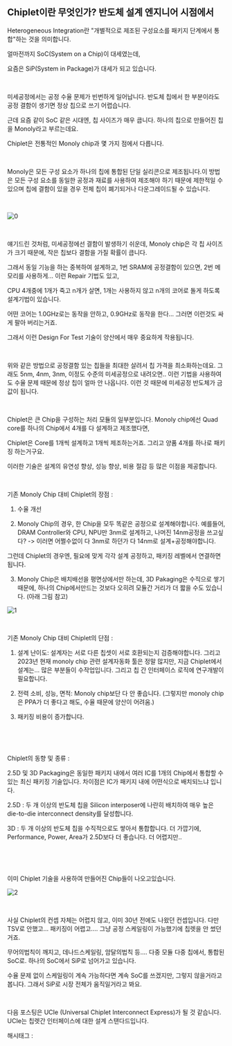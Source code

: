 ## Chiplet이란 무엇인가? 반도체 설계 엔지니어 시점에서

Heterogeneous Integration란 "개별적으로 제조된 구성요소를 패키지 단계에서 통합"하는 것을 의미합니다.

얼마전까지 SoC(System on a Chip)이 대세였는데,

요즘은 SiP(System in Package)가 대세가 되고 있습니다.

​

미세공정에서는 공정 수율 문제가 빈번하게 일어납니다. 반도체 칩에서 한 부분이라도 공정 결함이 생기면 정상 칩으로 쓰기 어렵습니다.

근데 요즘 같이 SoC 같은 시대엔, 칩 사이즈가 매우 큽니다. 하나의 칩으로 만들어진 칩을 Monoly라고 부르는데요.

Chiplet은 전통적인 Monoly chip과 몇 가지 점에서 다릅니다.

​

Monoly은 모든 구성 요소가 하나의 칩에 통합된 단일 실리콘으로 제조됩니다.이 방법은 모든 구성 요소를 동일한 공정과 재료를 사용하여 제조해야 하기 때문에 제한적일 수 있으며 칩에 결함이 있을 경우 전체 칩이 폐기되거나 다운그레이드될 수 있습니다.

​

![0](/asset/img/223138675023/0.png)

​

얘기드린 것처럼, 미세공정에선 결함이 발생하기 쉬운데, Monoly chip은 각 칩 사이즈가 크기 때문에, 작은 칩보다 결함을 가질 확률이 큽니다.

그래서 동일 기능을 하는 중복하여 설계하고, 1번 SRAM에 공정결함이 있으면, 2번 메모리를 사용하게... 이런 Repair 기법도 있고,

CPU 4개중에 1개가 죽고 n개가 살면, 1개는 사용하지 않고 n개의 코어로 돌게 하도록 설계기법이 있습니다.

어떤 코어는 1.0GHz로는 동작을 안하고, 0.9GHz로 동작을 한다... 그러면 이런것도 싸게 팔아 버리는거죠.

그래서 이런 Design For Test 기술이 양산에서 매우 중요하게 작용됩니다.

​

위와 같은 방법으로 공정결함 있는 칩들을 최대한 살려서 칩 가격을 최소화하는데요. 그래도 5nm, 4nm, 3nm, 이정도 수준의 미세공정으로 내려오면.. 이런 기법을 사용하여도 수율 문제 때문에 정상 칩이 얼마 안 나옵니다. 이런 것 때문에 미세공정 반도체가 금 값이 됩니다.

​

Chiplet은 큰 Chip을 구성하는 처리 모듈의 일부분입니다. Monoly chip에선 Quad core를 하나의 Chip에서 4개를 다 설계하고 제조했다면,

Chiplet은 Core를 1개씩 설계하고 1개씩 제조하는거죠. 그리고 양품 4개를 하나로 패키징 하는거구요.

이러한 기술은 설계의 유연성 향상, 성능 향상, 비용 절감 등 많은 이점을 제공합니다.

​

기존 Monoly Chip 대비 Chiplet의 장점 : 

1. 수율 개선

2. Monoly Chip의 경우, 한 Chip을 모두 똑같은 공정으로 설계해야합니다. 예를들어, DRAM Controller와 CPU, NPU만 3nm로 설계하고, 나머진 14nm공정을 쓰고싶다? -> 이러면 어쩔수없이 다 3nm로 하던가 다 14nm로 설계+공정해야합니다.

그런데 Chiplet의 경우엔, 필요에 맞게 각각 설계 공정하고, 패키징 레벨에서 연결하면 됩니다.

3. Monoly Chip은 배치배선을 평면상에서만 하는데, 3D Pakaging은 수직으로 쌓기 때문에, 하나의 Chip에서만드는 것보다 오히려 모듈간 거리가  더 짧을 수도 있습니다. (아래 그림 참고)

![1](/asset/img/223138675023/1.png)

​

기존 Monoly Chip 대비 Chiplet의 단점 : 

1. 설계 난이도: 설계자는 서로 다른 칩셋이 서로 호환되는지 검증해야합니다. 그리고 2023년 현재 monoly chip 관련 설계자동화 툴은 정말 많지만, 지금 Chiplet에서 설계는... 많은 부분들이 수작업입니다. 그리고 칩 간 인터페이스 로직에 연구개발이 필요합니다.

2. 전력 소비, 성능, 면적: Monoly chip보단 다 안 좋습니다. (그렇지만 monoly chip은 PPA가 더 좋다고 해도, 수율 때문에 양산이 어려움.)

3. 패키징 비용이 증가합니다.

​

​

Chiplet의 동향 및 종류 : 

2.5D 및 3D Packaging은 동일한 패키지 내에서 여러 IC를 1개의 Chip에서 통합할 수 있는 최신 패키징 기술입니다. 차이점은 IC가 패키지 내에 어떤식으로 배치되느냐 입니다.

2.5D : 두 개 이상의 반도체 칩을 Silicon interposer에 나란히 배치하여 매우 높은 die-to-die interconnect density를 달성합니다. 

3D : 두 개 이상의 반도체 칩을 수직적으로도 쌓아서 통합합니다. 더 가깝기에, Performance, Power, Area가 2.5D보다 더 좋습니다. 더 어렵지만..

​

​

이미 Chiplet 기술을 사용하여 만들어진 Chip들이 나오고있습니다.

![2](/asset/img/223138675023/2.png)

​

사실 Chiplet의 컨셉 자체는 어렵지 않고, 이미 30년 전에도 나왔던 컨셉입니다. 다만 TSV로 안했고... 패키징이 어렵고.... 그냥 공정 스케일링이 가능했기에 칩렛을 안 썼던거죠.

무어의법칙이 깨지고, 데나드스케일링, 암달의법칙 등.... 다중 모듈 다중 칩에서, 통합된 SoC로. 하나의 SoC에서 SiP로 넘어가고 있습니다.

수율 문제 없이 스케일링이 계속 가능하다면 계속 SoC를 쓰겠지만, 그렇지 않을거라고 봅니다. 그래서 SiP로 시장 전체가 움직일거라고 봐요.

​

다음 포스팅은 UCIe (Universal Chiplet Interconnect Express)가 될 것 같습니다. UCIe는 칩렛간 인터페이스에 대한 설계 스탠다드입니다.

 해시태그 : 